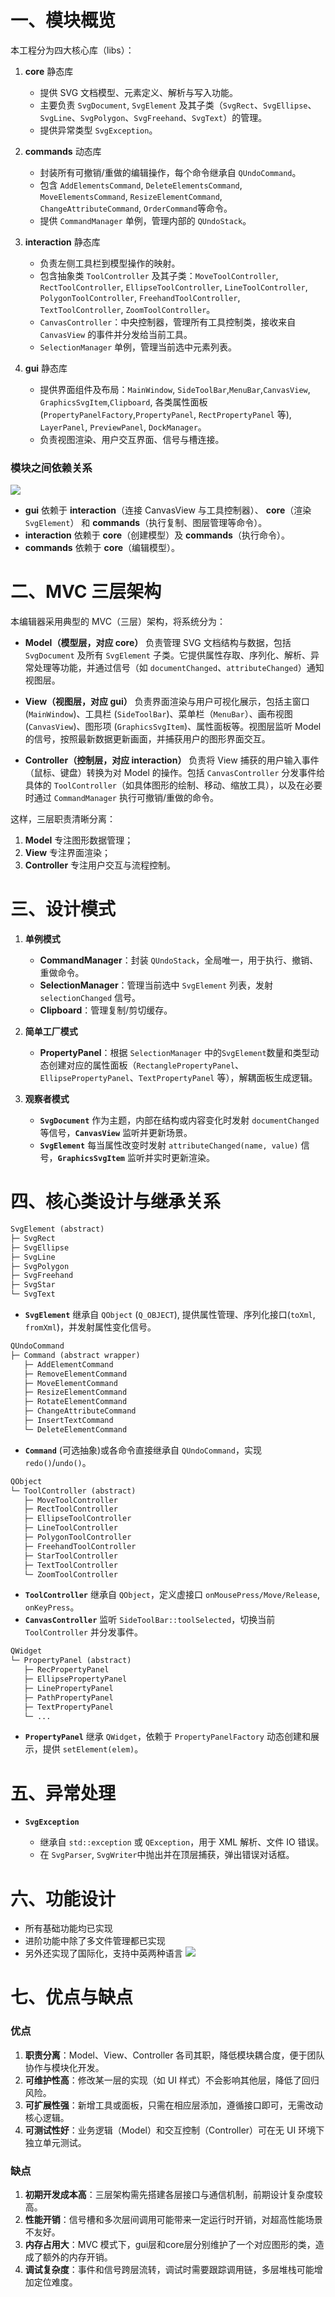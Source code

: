 # 一、模块概览

本工程分为四大核心库（libs）：

1. **core** 静态库

   * 提供 SVG 文档模型、元素定义、解析与写入功能。
   * 主要负责 `SvgDocument`, `SvgElement` 及其子类（`SvgRect`、`SvgEllipse`、`SvgLine`、`SvgPolygon`、`SvgFreehand`、`SvgText`）的管理。
   * 提供异常类型 `SvgException`。

2. **commands** 动态库

   * 封装所有可撤销/重做的编辑操作，每个命令继承自 `QUndoCommand`。
   * 包含 `AddElementsCommand`, `DeleteElementsCommand`, `MoveElementsCommand`, `ResizeElementCommand`, `ChangeAttributeCommand`, `OrderCommand`等命令。
   * 提供 `CommandManager` 单例，管理内部的 `QUndoStack`。

3. **interaction** 静态库

   * 负责左侧工具栏到模型操作的映射。
   * 包含抽象类 `ToolController` 及其子类：`MoveToolController`, `RectToolController`, `EllipseToolController`, `LineToolController`, `PolygonToolController`, `FreehandToolController`, `TextToolController`, `ZoomToolController`。
   * `CanvasController`：中央控制器，管理所有工具控制类，接收来自 `CanvasView` 的事件并分发给当前工具。
   * `SelectionManager` 单例，管理当前选中元素列表。

4. **gui** 静态库

   * 提供界面组件及布局：`MainWindow`, `SideToolBar`,`MenuBar`,`CanvasView`, `GraphicsSvgItem`,`Clipboard`, 各类属性面板 (`PropertyPanelFactory`,`PropertyPanel`, `RectPropertyPanel` 等), `LayerPanel`, `PreviewPanel`, `DockManager`。
   * 负责视图渲染、用户交互界面、信号与槽连接。

### 模块之间依赖关系

![](images/modulesRelation.png)

* **gui** 依赖于 **interaction**（连接 CanvasView 与工具控制器）、 **core**（渲染 `SvgElement`） 和 **commands**（执行复制、图层管理等命令）。
* **interaction** 依赖于 **core**（创建模型）及 **commands**（执行命令）。
* **commands** 依赖于 **core**（编辑模型）。

# 二、MVC 三层架构

本编辑器采用典型的 MVC（三层）架构，将系统分为：

* **Model（模型层，对应 core）**
  负责管理 SVG 文档结构与数据，包括 `SvgDocument` 及所有 `SvgElement` 子类。它提供属性存取、序列化、解析、异常处理等功能，并通过信号（如 `documentChanged`、`attributeChanged`）通知视图层。

* **View（视图层，对应 gui）**
  负责界面渲染与用户可视化展示，包括主窗口 (`MainWindow`)、工具栏 (`SideToolBar`)、菜单栏（`MenuBar`）、画布视图 (`CanvasView`)、图形项 (`GraphicsSvgItem`)、属性面板等。视图层监听 Model 的信号，按照最新数据更新画面，并捕获用户的图形界面交互。

* **Controller（控制层，对应 interaction）**
  负责将 View 捕获的用户输入事件（鼠标、键盘）转换为对 Model 的操作。包括 `CanvasController` 分发事件给具体的 `ToolController`（如具体图形的绘制、移动、缩放工具），以及在必要时通过 `CommandManager` 执行可撤销/重做的命令。

这样，三层职责清晰分离：

1. **Model** 专注图形数据管理；
2. **View** 专注界面渲染；
3. **Controller** 专注用户交互与流程控制。

# 三、设计模式
1. **单例模式**

   * **CommandManager**：封装 `QUndoStack`，全局唯一，用于执行、撤销、重做命令。
   * **SelectionManager**：管理当前选中 `SvgElement` 列表，发射 `selectionChanged` 信号。
   * **Clipboard**：管理复制/剪切缓存。

2. **简单工厂模式**

   * **PropertyPanel**：根据 `SelectionManager` 中的`SvgElement`数量和类型动态创建对应的属性面板（`RectanglePropertyPanel`、`EllipsePropertyPanel`、`TextPropertyPanel` 等），解耦面板生成逻辑。

3. **观察者模式**

   * **`SvgDocument`** 作为主题，内部在结构或内容变化时发射 `documentChanged`等信号，**`CanvasView`** 监听并更新场景。
   * **`SvgElement`** 每当属性改变时发射 `attributeChanged(name, value)` 信号，**`GraphicsSvgItem`** 监听并实时更新渲染。

# 四、核心类设计与继承关系

```txt
SvgElement (abstract)
├─ SvgRect
├─ SvgEllipse
├─ SvgLine
├─ SvgPolygon
├─ SvgFreehand
├─ SvgStar
└─ SvgText
```

* **`SvgElement`** 继承自 `QObject` (`Q_OBJECT`), 提供属性管理、序列化接口(`toXml`, `fromXml`)，并发射属性变化信号。

```txt
QUndoCommand
├─ Command (abstract wrapper)
   ├─ AddElementCommand
   ├─ RemoveElementCommand
   ├─ MoveElementCommand
   ├─ ResizeElementCommand
   ├─ RotateElementCommand
   ├─ ChangeAttributeCommand
   ├─ InsertTextCommand
   └─ DeleteElementCommand
```

* **`Command`** (可选抽象)或各命令直接继承自 `QUndoCommand`，实现 `redo()`/`undo()`。

```txt
QObject
└─ ToolController (abstract)
   ├─ MoveToolController
   ├─ RectToolController
   ├─ EllipseToolController
   ├─ LineToolController
   ├─ PolygonToolController
   ├─ FreehandToolController
   ├─ StarToolController
   ├─ TextToolController
   └─ ZoomToolController
```

* **`ToolController`** 继承自 `QObject`，定义虚接口 `onMousePress/Move/Release`, `onKeyPress`。
* **`CanvasController`** 监听 `SideToolBar::toolSelected`，切换当前 `ToolController` 并分发事件。

```txt
QWidget
└─ PropertyPanel (abstract)
   ├─ RecPropertyPanel
   ├─ EllipsePropertyPanel
   ├─ LinePropertyPanel
   ├─ PathPropertyPanel
   ├─ TextPropertyPanel
   └─ ...
```

* **`PropertyPanel`** 继承 `QWidget`，依赖于 `PropertyPanelFactory` 动态创建和展示，提供 `setElement(elem)`。

# 五、异常处理

* **`SvgException`**

  * 继承自 `std::exception` 或 `QException`，用于 XML 解析、文件 IO 错误。
  * 在 `SvgParser`, `SvgWriter`中抛出并在顶层捕获，弹出错误对话框。

# 六、功能设计
*  所有基础功能均已实现
*  进阶功能中除了多文件管理都已实现
*  另外还实现了国际化，支持中英两种语言
   ![](images/englishUI.jpg)

# 七、优点与缺点
### 优点
1. **职责分离**：Model、View、Controller 各司其职，降低模块耦合度，便于团队协作与模块化开发。
2. **可维护性高**：修改某一层的实现（如 UI 样式）不会影响其他层，降低了回归风险。
3. **可扩展性强**：新增工具或面板，只需在相应层添加，遵循接口即可，无需改动核心逻辑。
4. **可测试性好**：业务逻辑（Model）和交互控制（Controller）可在无 UI 环境下独立单元测试。

### 缺点

1. **初期开发成本高**：三层架构需先搭建各层接口与通信机制，前期设计复杂度较高。
2. **性能开销**：信号槽和多次层间调用可能带来一定运行时开销，对超高性能场景不友好。
3. **内存占用大**：MVC 模式下，gui层和core层分别维护了一个对应图形的类，造成了额外的内存开销。
4. **调试复杂度**：事件和信号跨层流转，调试时需要跟踪调用链，多层堆栈可能增加定位难度。